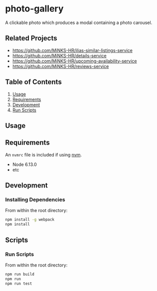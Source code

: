 # photo-gallery

A clickable photo which produces a modal containing a photo carousel. 

## Related Projects

  - https://github.com/MiNKS-HR/ilias-similar-listings-service
  - https://github.com/MiNKS-HR/details-service
  - https://github.com/MiNKS-HR/upcoming-availability-service
  - https://github.com/MiNKS-HR/reviews-service

## Table of Contents

1. [Usage](#Usage)
2. [Requirements](#requirements)
3. [Development](#development)
4. [Run Scripts](#scripts)

## Usage

> 

## Requirements

An `nvmrc` file is included if using [nvm](https://github.com/creationix/nvm).

- Node 6.13.0
- etc

## Development

### Installing Dependencies

From within the root directory:

```sh
npm install -g webpack
npm install
```

## Scripts

### Run Scripts

From within the root directory:

```sh
npm run build
npm run
npm run test
```
